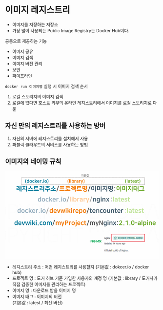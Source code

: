 # 이미지 레지스트리
- 이미지를 저장하는 저장소
- 가장 많이 사용되는 Public Image Registry는 Docker Hub이다.

공통으로 제공하는 기능
- 이미지 공유
- 이미지 검색
- 이미지 버전 관리
- 보안
- 파이프라인

`docker run 이미지명` 실행 시 이미지 검색 순서
1. 로컬 스토리지의 이미지 검색
2. 로컬에 없다면 호스트 외부의 온라인 레지스트리에서 이미지를 로컬 스토리지로 다운

## 자신 만의 레지스트리를 사용하는 방버
1. 자신의 서버에 레지스트리를 설치해서 사용
2. 퍼블릭 클라우드의 서비스를 사용하는 방법

## 이미지의 네이밍 규칙
![네이밍 규칙](<./images/이미지명_규칙.png>)
- 레지스트리 주소 : 어떤 레지스트리를 사용할지 
(기본값 : dokcer.io / docker hub)
- 프로젝트 명 : 도커 허브 기준 가입한 사용자의 계정 명
(기본값 : library / 도커사가 직접 검증한 이미지를 관리하는 프로젝트)
- 이미지 명 : 다운로드 받을 이미지 명
- 이미지 태그 : 이미지의 버전  
(기본값 : latest / 최신 버전)